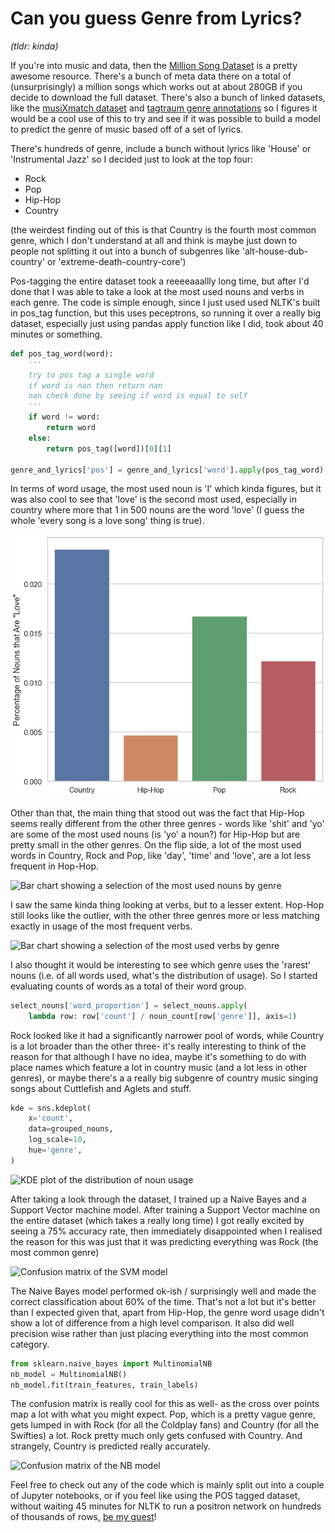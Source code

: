 # Can you guess Genre from Lyrics?

*(tldr: kinda)*

If you're into music and data, then the [Million Song Dataset](http://millionsongdataset.com/) is a pretty awesome resource. There's a bunch of meta data there on a total of (unsurprisingly) a million songs which works out at about 280GB if you decide to download the full dataset. There's also a bunch of linked datasets, like the [musiXmatch dataset](http://millionsongdataset.com/musixmatch/) and [tagtraum genre annotations](https://www.tagtraum.com/msd_genre_datasets.html) so I figures it would be a cool use of this to try and see if it was possible to build a model to predict the genre of music based off of a set of lyrics.

There's hundreds of genre, include a bunch without lyrics like 'House' or 'Instrumental Jazz' so I decided just to look at the top four:
* Rock
* Pop
* Hip-Hop
* Country

(the weirdest finding out of this is that Country is the fourth most common genre, which I don't understand at all and think is maybe just down to people not splitting it out into a bunch of subgenres like 'alt-house-dub-country' or 'extreme-death-country-core')

Pos-tagging the entire dataset took a reeeeaaallly long time, but after I'd done that I was able to take a look at the most used nouns and verbs in each genre. The code is simple enough, since I just used used NLTK's built in pos_tag function, but this uses peceptrons, so running it over a really big dataset, especially just using pandas apply function like I did, took about 40 minutes or something.

```python
def pos_tag_word(word):
    '''
    try to pos tag a single word
    if word is nan then return nan
    nan check done by seeing if word is equal to self
    '''
    if word != word:
        return word
    else:
        return pos_tag([word])[0][1]

genre_and_lyrics['pos'] = genre_and_lyrics['word'].apply(pos_tag_word)
```

In terms of word usage, the most used noun is 'I' which kinda figures, but it was also cool to see that 'love' is the second most used, especially in country where more that 1 in 500 nouns are the word 'love' (I guess the whole 'every song is a love song' thing is true).

![Bar chart showing use of the word love by genre](https://github.com/benrutter/can-you-tell-genre-from-lyrics/blob/main/images/love_comparison.png)

Other than that, the main thing that stood out was the fact that Hip-Hop seems really different from the other three genres - words like 'shit' and 'yo' are some of the most used nouns (is 'yo' a noun?) for Hip-Hop but are pretty small in the other genres. On the flip side, a lot of the most used words in Country, Rock and Pop, like 'day', 'time' and 'love', are a lot less frequent in Hop-Hop.

![Bar chart showing a selection of the most used nouns by genre](https://github.com/benrutter/million-song-dataset-exploration/blob/master/images/noun_comparison.png)

I saw the same kinda thing looking at verbs, but to a lesser extent. Hop-Hop still looks like the outlier, with the other three genres more or less matching exactly in usage of the most frequent verbs.

![Bar chart showing a selection of the most used verbs by genre](https://github.com/benrutter/million-song-dataset-exploration/blob/master/images/verb_comparison.png)

I also thought it would be interesting to see which genre uses the 'rarest' nouns (i.e. of all words used, what's the distribution of usage). So I started evaluating counts of words as a total of their word group.

```python
select_nouns['word_proportion'] = select_nouns.apply(
    lambda row: row['count'] / noun_count[row['genre']], axis=1)
```

Rock looked like it had a significantly narrower pool of words, while Country is a lot broader than the other three- it's really interesting to think of the reason for that although I have no idea, maybe it's something to do with place names which feature a lot in country music (and a lot less in other genres), or maybe there's a a really big subgenre of country music singing songs about Cuttlefish and Aglets and stuff.

```python
kde = sns.kdeplot(
    x='count',
    data=grouped_nouns,
    log_scale=10,
    hue='genre',
)
```

![KDE plot of the distribution of noun usage](https://github.com/benrutter/million-song-dataset-exploration/blob/master/images/word_rareness.png)

After taking a look through the dataset, I trained up a Naive Bayes and a Support Vector machine model. After training a Support Vector machine on the entire dataset (which takes a really long time) I got really excited by seeing a 75% accuracy rate, then immediately disappointed when I realised the reason for this was just that it was predicting everything was Rock (the most common genre)

![Confusion matrix of the SVM model](https://github.com/benrutter/million-song-dataset-exploration/blob/master/images/svm-confusion-matrix.png)

The Naive Bayes model performed ok-ish / surprisingly well and made the correct classification about 60% of the time. That's not a lot but it's better than I expected given that, apart from Hip-Hop, the genre word usage didn't show a lot of difference from a high level comparison. It also did well precision wise rather than just placing everything into the most common category.

```python
from sklearn.naive_bayes import MultinomialNB
nb_model = MultinomialNB()
nb_model.fit(train_features, train_labels)
```

The confusion matrix is really cool for this as well- as the cross over points map a lot with what you might expect. Pop, which is a pretty vague genre, gets lumped in with Rock (for all the Coldplay fans) and Country (for all the Swifties) a lot. Rock pretty much only gets confused with Country. And strangely, Country is predicted really accurately.

![Confusion matrix of the NB model](https://github.com/benrutter/million-song-dataset-exploration/blob/master/images/nb-confusino-matrix.png)

Feel free to check out any of the code which is mainly split out into a couple of Jupyter notebooks, or if you feel like using the POS tagged dataset, without waiting 45 minutes for NLTK to run a positron network on hundreds of thousands of rows, [be my guest](https://ufile.io/2z1tfu5r)!
